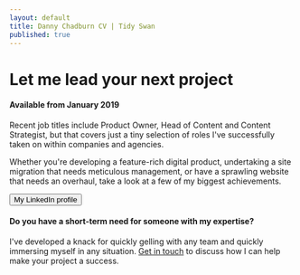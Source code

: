 ```yaml
---
layout: default
title: Danny Chadburn CV | Tidy Swan
published: true
---
```


# Let me lead your next project

#### Available from January 2019

Recent job titles include Product Owner, Head of Content and Content Strategist, but that covers just a tiny selection of roles I've successfully taken on within companies and agencies.

Whether you're developing a feature-rich digital product, undertaking a site migration that needs meticulous management, or have a sprawling website that needs an overhaul, take a look at a few of my biggest achievements.

<a href="https://www.linkedin.com/in/dannychadburn/" target="_blank"><button class="button">My LinkedIn profile</button></a>

#### Do you have a short-term need for someone with my expertise?

I've developed a knack for quickly gelling with any team and quickly immersing myself in any situation. [Get in touch](/contact) to discuss how I can help make your project a success.
